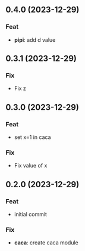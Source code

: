 ## 0.4.0 (2023-12-29)

### Feat

- **pipi**: add d value

## 0.3.1 (2023-12-29)

### Fix

- Fix z

## 0.3.0 (2023-12-29)

### Feat

- set x=1 in caca

### Fix

- Fix value of x

## 0.2.0 (2023-12-29)

### Feat

- initial commit

### Fix

- **caca**: create caca module
